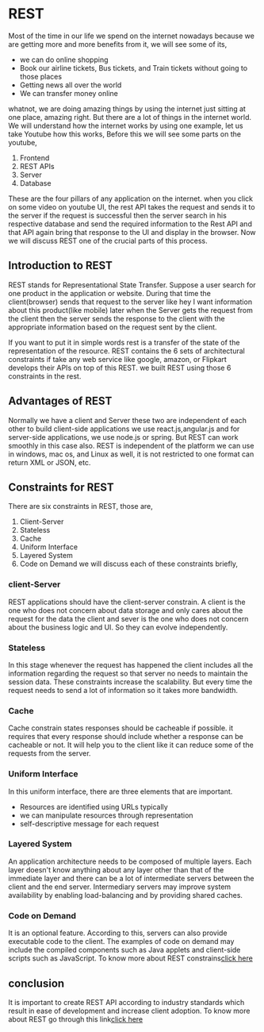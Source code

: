 
# REST

Most of the time in our life we spend on the internet nowadays because we are getting more and more benefits from it, we will see some of its,
- we can do online shopping
- Book our airline tickets, Bus tickets, and Train tickets without going to those places
- Getting news all over the world
- We can transfer money online

whatnot, we are doing amazing things by using the internet just sitting at one place, amazing right. But there are a lot of things in the internet world.
We will understand how the internet works by using one example, let us take Youtube how this works, Before this we will see some parts on the youtube,
1. Frontend
2. REST APIs
3. Server
4. Database

These are the four pillars of any application on the internet. when you click on some video on youtube UI, the rest API takes the request and sends it to the server if the request is successful then the server search in his respective database and send the required information to the Rest API and that API again bring that response to the UI and display in the browser.
Now we will discuss REST one of the crucial parts of this process.

## Introduction to REST

REST stands for Representational State Transfer. Suppose a user search for one product in the application or website. During that time the client(browser) sends that request to the server like hey I want information about this product(like mobile) later when the Server gets the request from the client then the server sends the response to the client with the appropriate information based on the request sent by the client.

If you want to put it in simple words rest is a transfer of the state of the representation of the resource.
REST contains the 6 sets of architectural constraints if take any web service like google, amazon, or Flipkart develops their APIs on top of this REST. we built REST using those 6 constraints in the rest.

## Advantages of REST
Normally we have a client and Server these two are independent of each other to build client-side applications we use react.js,angular.js and for server-side applications, we use node.js or spring. But REST can work smoothly in this case also.
REST is independent of the platform we can use in windows, mac os, and Linux as well, it is not restricted to one format can return XML or JSON, etc.
## Constraints for REST
There are six constraints in REST, those are,
1. Client-Server
2. Stateless
3. Cache
4. Uniform Interface
5. Layered System
6. Code on Demand
we will discuss each of these constraints briefly,
### client-Server
REST applications should have the client-server constrain. A client is the one who does not concern about data storage and only cares about the request for the data the client and sever is the one who does not concern about the business logic and UI. So they can evolve independently.
### Stateless
In this stage whenever the request has happened the client includes all the information regarding the request so that server no needs to maintain the session data. These constraints increase the scalability.
But every time the request needs to send a lot of information so it takes more bandwidth.
### Cache
Cache constrain states responses should be cacheable if possible. it requires that every response should include whether a response can be cacheable or not. It will help you to the client like it can reduce some of the requests from the server.
### Uniform Interface
In this uniform interface, there are three elements that are important.
- Resources are identified using URLs typically
- we can manipulate resources through representation
- self-descriptive message for each request
### Layered System
An application architecture needs to be composed of multiple layers. Each layer doesn't know anything about any layer other than that of the immediate layer and there can be a lot of intermediate servers between the client and the end server. Intermediary servers may improve system availability by enabling load-balancing and by providing shared caches.
### Code on Demand
It is an optional feature. According to this, servers can also provide executable code to the client. The examples of code on demand may include the compiled components such as Java applets and client-side scripts such as JavaScript.
To know more about REST constrains[click here](https://www.geeksforgeeks.org/rest-api-architectural-constraints/)
## conclusion
It is important to create REST API according to industry standards which result in ease of development and increase client adoption.
To know more about REST go through this link[click here](https://youtube.com/playlist?list=PLWPirh4EWFpGRdVZcQCzeTXFBNSTDAdQX)





